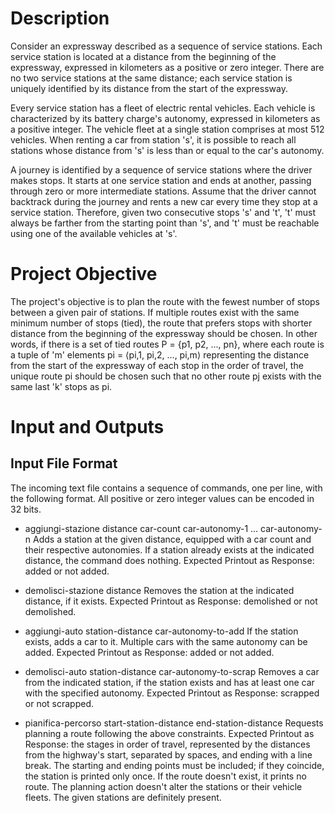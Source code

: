 # Description

Consider an expressway described as a sequence of service stations. Each service station is located at a distance from the beginning of the expressway, expressed in kilometers as a positive or zero integer. There are no two service stations at the same distance; each service station is uniquely identified by its distance from the start of the expressway.

Every service station has a fleet of electric rental vehicles. Each vehicle is characterized by its battery charge's autonomy, expressed in kilometers as a positive integer. The vehicle fleet at a single station comprises at most 512 vehicles. When renting a car from station 's', it is possible to reach all stations whose distance from 's' is less than or equal to the car's autonomy.

A journey is identified by a sequence of service stations where the driver makes stops. It starts at one service station and ends at another, passing through zero or more intermediate stations. Assume that the driver cannot backtrack during the journey and rents a new car every time they stop at a service station. Therefore, given two consecutive stops 's' and 't', 't' must always be farther from the starting point than 's', and 't' must be reachable using one of the available vehicles at 's'.

# Project Objective

The project's objective is to plan the route with the fewest number of stops between a given pair of stations. If multiple routes exist with the same minimum number of stops (tied), the route that prefers stops with shorter distance from the beginning of the expressway should be chosen. In other words, if there is a set of tied routes P = {p1, p2, ..., pn}, where each route is a tuple of 'm' elements pi = ⟨pi,1, pi,2, ..., pi,m⟩ representing the distance from the start of the expressway of each stop in the order of travel, the unique route pi should be chosen such that no other route pj exists with the same last 'k' stops as pi.

# Input and Outputs

## Input File Format

The incoming text file contains a sequence of commands, one per line, with the following format. All positive or zero integer values can be encoded in 32 bits.

* aggiungi-stazione distance car-count car-autonomy-1 ... car-autonomy-n
Adds a station at the given distance, equipped with a car count and their respective autonomies. If a station already exists at the indicated distance, the command does nothing.
Expected Printout as Response: added or not added.

* demolisci-stazione distance
Removes the station at the indicated distance, if it exists.
Expected Printout as Response: demolished or not demolished.

* aggiungi-auto station-distance car-autonomy-to-add
If the station exists, adds a car to it. Multiple cars with the same autonomy can be added.
Expected Printout as Response: added or not added.

* demolisci-auto station-distance car-autonomy-to-scrap
Removes a car from the indicated station, if the station exists and has at least one car with the specified autonomy.
Expected Printout as Response: scrapped or not scrapped.

* pianifica-percorso start-station-distance end-station-distance
Requests planning a route following the above constraints.
Expected Printout as Response: the stages in order of travel, represented by the distances from the highway's start, separated by spaces, and ending with a line break. The starting and ending points must be included; if they coincide, the station is printed only once. If the route doesn't exist, it prints no route. The planning action doesn't alter the stations or their vehicle fleets. The given stations are definitely present.
